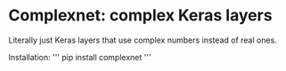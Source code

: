 # Complexnet: complex Keras layers

Literally just Keras layers that use complex numbers instead of real ones.

Installation:
'''
pip install complexnet
'''